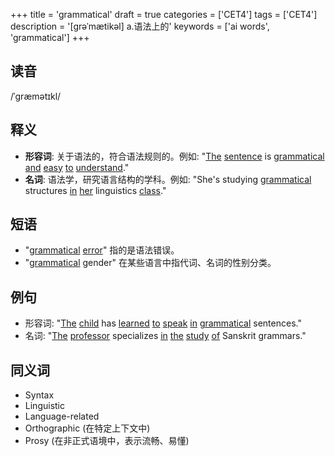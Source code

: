 +++
title = 'grammatical'
draft = true
categories = ['CET4']
tags = ['CET4']
description = '[grəˈmætikəl] a.语法上的'
keywords = ['ai words', 'grammatical']
+++

## 读音
/ˈɡræmətɪkl/

## 释义
- **形容词**: 关于语法的，符合语法规则的。例如: "[The](/post/the/) [sentence](/post/sentence/) is [grammatical](/post/grammatical/) [and](/post/and/) [easy](/post/easy/) [to](/post/to/) [understand](/post/understand/)."
- **名词**: 语法学，研究语言结构的学科。例如: "She's studying [grammatical](/post/grammatical/) structures [in](/post/in/) [her](/post/her/) linguistics [class](/post/class/)."

## 短语
- "[grammatical](/post/grammatical/) [error](/post/error/)" 指的是语法错误。
- "[grammatical](/post/grammatical/) gender" 在某些语言中指代词、名词的性别分类。

## 例句
- 形容词: "[The](/post/the/) [child](/post/child/) has [learned](/post/learned/) [to](/post/to/) [speak](/post/speak/) [in](/post/in/) [grammatical](/post/grammatical/) sentences."
- 名词: "[The](/post/the/) [professor](/post/professor/) specializes [in](/post/in/) [the](/post/the/) [study](/post/study/) [of](/post/of/) Sanskrit grammars."

## 同义词
- Syntax
- Linguistic
- Language-related
- Orthographic (在特定上下文中)
- Prosy (在非正式语境中，表示流畅、易懂)
